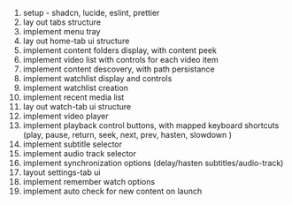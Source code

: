1. setup - shadcn, lucide, eslint, prettier
2. lay out tabs structure
3. implement menu tray
4. lay out home-tab ui structure
5. implement content folders display, with content peek
6. implement video list with controls for each video item
7. implement content descovery, with path persistance
8. implement watchlist display and controls
9. implement watchlist creation
10.   implement recent media list
11.   lay out watch-tab ui structure
12.   implement video player
13.   implement playback control buttons, with mapped keyboard shortcuts (play, pause, return, seek, next, prev, hasten, slowdown )
14.   implement subtitle selector
15.   implement audio track selector
16.   implement synchronization options (delay/hasten subtitles/audio-track)
17.   layout settings-tab ui
18.   implement remember watch options
19.   implement auto check for new content on launch
